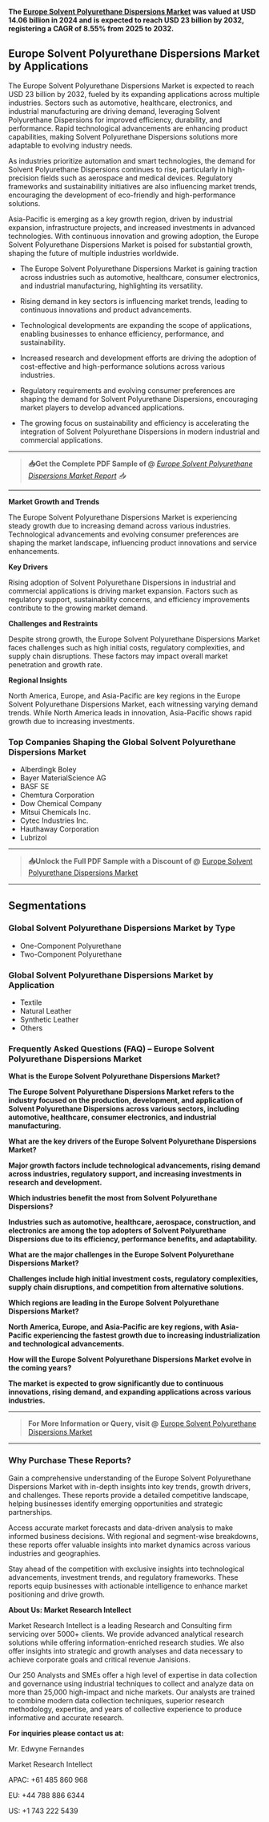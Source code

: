 <p><strong>The <a href="https://www.marketresearchintellect.com/download-sample/?rid=949934&amp;utm_source=Pulse-April-Europe&amp;utm_medium=852">Europe Solvent Polyurethane Dispersions Market</a> was valued at USD 14.06 billion in 2024 and is expected to reach USD 23 billion by 2032, registering a CAGR of 8.55% from 2025 to 2032.</strong></p><h2>Europe Solvent Polyurethane Dispersions Market by Applications&nbsp;</h2><p><p>The Europe Solvent Polyurethane Dispersions Market is expected to reach USD 23 billion by 2032, fueled by its expanding applications across multiple industries. Sectors such as automotive, healthcare, electronics, and industrial manufacturing are driving demand, leveraging Solvent Polyurethane Dispersions for improved efficiency, durability, and performance. Rapid technological advancements are enhancing product capabilities, making Solvent Polyurethane Dispersions solutions more adaptable to evolving industry needs.</p><p>As industries prioritize automation and smart technologies, the demand for Solvent Polyurethane Dispersions continues to rise, particularly in high-precision fields such as aerospace and medical devices. Regulatory frameworks and sustainability initiatives are also influencing market trends, encouraging the development of eco-friendly and high-performance solutions.</p><p>Asia-Pacific is emerging as a key growth region, driven by industrial expansion, infrastructure projects, and increased investments in advanced technologies. With continuous innovation and growing adoption, the Europe Solvent Polyurethane Dispersions Market is poised for substantial growth, shaping the future of multiple industries worldwide.</p></p><ul><li><p>The Europe Solvent Polyurethane Dispersions Market is gaining traction across industries such as automotive, healthcare, consumer electronics, and industrial manufacturing, highlighting its versatility.</p></li><li><p>Rising demand in key sectors is influencing market trends, leading to continuous innovations and product advancements.</p></li><li><p>Technological developments are expanding the scope of applications, enabling businesses to enhance efficiency, performance, and sustainability.</p></li><li><p>Increased research and development efforts are driving the adoption of cost-effective and high-performance solutions across various industries.</p></li><li><p>Regulatory requirements and evolving consumer preferences are shaping the demand for Solvent Polyurethane Dispersions, encouraging market players to develop advanced applications.</p></li><li><p>The growing focus on sustainability and efficiency is accelerating the integration of Solvent Polyurethane Dispersions in modern industrial and commercial applications.</p></li></ul><hr /><blockquote><p><strong><span class="font-[700]">📥Get the Complete PDF Sample of @ </span></strong><em><span class="font-[700]"><a href="https://www.marketresearchintellect.com/download-sample/?rid=949934&amp;utm_source=Pulse-April-Europe&amp;utm_medium=852" target="_blank" data-tracking-control-name="article-ssr-frontend-pulse_little-text-block" data-tracking-will-navigate="" data-test-link="">Europe Solvent Polyurethane Dispersions Market Report</a>&nbsp;📥</span></em></p></blockquote><hr /><p class="" data-start="77" data-end="360"><strong data-start="77" data-end="105">Market Growth and Trends</strong></p><p class="" data-start="77" data-end="360">The Europe Solvent Polyurethane Dispersions Market is experiencing steady growth due to increasing demand across various industries. Technological advancements and evolving consumer preferences are shaping the market landscape, influencing product innovations and service enhancements.</p><p class="" data-start="362" data-end="606"><strong data-start="362" data-end="377">Key Drivers</strong></p><p class="" data-start="362" data-end="606">Rising adoption of Solvent Polyurethane Dispersions in industrial and commercial applications is driving market expansion. Factors such as regulatory support, sustainability concerns, and efficiency improvements contribute to the growing market demand.</p><p class="" data-start="608" data-end="849"><strong data-start="608" data-end="637">Challenges and Restraints</strong></p><p class="" data-start="608" data-end="849">Despite strong growth, the Europe Solvent Polyurethane Dispersions Market faces challenges such as high initial costs, regulatory complexities, and supply chain disruptions. These factors may impact overall market penetration and growth rate.</p><p class="" data-start="851" data-end="1095"><strong data-start="851" data-end="872">Regional Insights</strong></p><p class="" data-start="851" data-end="1095">North America, Europe, and Asia-Pacific are key regions in the Europe Solvent Polyurethane Dispersions Market, each witnessing varying demand trends. While North America leads in innovation, Asia-Pacific shows rapid growth due to increasing investments.</p><p><h3>Top Companies Shaping the Global Solvent Polyurethane Dispersions Market </h3><ul><li>Alberdingk Boley</li><li>Bayer MaterialScience AG</li><li>BASF SE</li><li>Chemtura Corporation</li><li>Dow Chemical Company</li><li>Mitsui Chemicals Inc.</li><li>Cytec Industries Inc.</li><li>Hauthaway Corporation</li><li>Lubrizol</li></ul></p><hr /><blockquote><p><strong>📥Unlock the Full PDF Sample with a Discount of @</strong> <a href="https://www.marketresearchintellect.com/ask-for-discount/?rid=949934&amp;utm_source=Pulse-April-Europe&amp;utm_medium=852">Europe Solvent Polyurethane Dispersions Market</a></p></blockquote><hr /><p><h2>Segmentations</h2><h3>Global Solvent Polyurethane Dispersions Market by Type</h3><ul><li>One-Component Polyurethane</li><li>Two-Component Polyurethane</li></ul><h3>Global Solvent Polyurethane Dispersions Market by Application</h3><ul><li>Textile</li><li>Natural Leather</li><li>Synthetic Leather</li><li>Others</li></ul></p><h3><strong>Frequently Asked Questions (FAQ) &ndash; Europe Solvent Polyurethane Dispersions Market</strong></h3><p><strong>What is the Europe Solvent Polyurethane Dispersions Market?</strong></p><p><strong>The Europe Solvent Polyurethane Dispersions Market refers to the industry focused on the production, development, and application of Solvent Polyurethane Dispersions across various sectors, including automotive, healthcare, consumer electronics, and industrial manufacturing.</strong></p><p><strong>What are the key drivers of the Europe Solvent Polyurethane Dispersions Market?</strong></p><p><strong>Major growth factors include technological advancements, rising demand across industries, regulatory support, and increasing investments in research and development.</strong></p><p><strong>Which industries benefit the most from Solvent Polyurethane Dispersions?</strong></p><p><strong>Industries such as automotive, healthcare, aerospace, construction, and electronics are among the top adopters of Solvent Polyurethane Dispersions due to its efficiency, performance benefits, and adaptability.</strong></p><p><strong>What are the major challenges in the Europe Solvent Polyurethane Dispersions Market?</strong></p><p><strong>Challenges include high initial investment costs, regulatory complexities, supply chain disruptions, and competition from alternative solutions.</strong></p><p><strong>Which regions are leading in the Europe Solvent Polyurethane Dispersions Market?</strong></p><p><strong>North America, Europe, and Asia-Pacific are key regions, with Asia-Pacific experiencing the fastest growth due to increasing industrialization and technological advancements.</strong></p><p><strong>How will the Europe Solvent Polyurethane Dispersions Market evolve in the coming years?</strong></p><p><strong>The market is expected to grow significantly due to continuous innovations, rising demand, and expanding applications across various industries.</strong></p><hr /><blockquote><p><span class="font-[700]"><strong>For More Information or Query, visit&nbsp;@</strong>&nbsp;</span><span class="font-[700]"><a href="https://www.marketresearchintellect.com/product/global-solvent-polyurethane-dispersions-market/?utm_source=Linkedin&utm_medium=852" target="_blank" data-tracking-control-name="article-ssr-frontend-pulse_little-text-block" data-tracking-will-navigate="" data-test-link="">Europe Solvent Polyurethane Dispersions Market</a></span></p></blockquote><hr /><h3><strong data-start="0" data-end="31">Why Purchase These Reports?</strong></h3><p class="" data-start="35" data-end="297">Gain a comprehensive understanding of the Europe Solvent Polyurethane Dispersions Market with in-depth insights into key trends, growth drivers, and challenges. These reports provide a detailed competitive landscape, helping businesses identify emerging opportunities and strategic partnerships.</p><p class="" data-start="299" data-end="540">Access accurate market forecasts and data-driven analysis to make informed business decisions. With regional and segment-wise breakdowns, these reports offer valuable insights into market dynamics across various industries and geographies.</p><p class="" data-start="542" data-end="784">Stay ahead of the competition with exclusive insights into technological advancements, investment trends, and regulatory frameworks. These reports equip businesses with actionable intelligence to enhance market positioning and drive growth.</p><p><strong><span class="font-[700]">About Us: Market Research Intellect</span></strong></p><p><span class="">Market Research Intellect is a leading Research and Consulting firm servicing over 5000+ clients. We provide advanced analytical research solutions while offering information-enriched research studies.&nbsp;</span>We also offer insights into strategic and growth analyses and data necessary to achieve corporate goals and critical revenue Janisions.</p><p><span class="">Our 250 Analysts and SMEs offer a high level of expertise in data collection and governance using industrial techniques to collect and analyze data on more than 25,000 high-impact and niche markets. Our analysts are trained to combine modern data collection techniques, superior research methodology, expertise, and years of collective experience to produce informative and accurate research.</span></p><p><strong>For inquiries please contact us at:</strong></p><p>Mr. Edwyne Fernandes</p><p>Market Research Intellect</p><p>APAC: +61 485 860 968</p><p>EU: +44 788 886 6344</p><p>US: +1 743 222 5439</p>